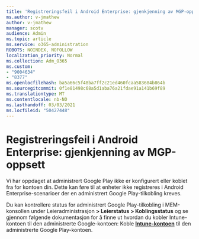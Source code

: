 ```yaml
---
title: 'Registreringsfeil i Android Enterprise: gjenkjenning av MGP-oppsett'
ms.author: v-jmathew
author: v-jmathew
manager: scotv
audience: Admin
ms.topic: article
ms.service: o365-administration
ROBOTS: NOINDEX, NOFOLLOW
localization_priority: Normal
ms.collection: Adm_O365
ms.custom:
- "9004634"
- "8377"
ms.openlocfilehash: ba5a66c5f48ba7ff2c21ed460fcaa583684b864b
ms.sourcegitcommit: 0f1e81498c68a5d1aba76a21fdae91a141b69f89
ms.translationtype: MT
ms.contentlocale: nb-NO
ms.lasthandoff: 03/03/2021
ms.locfileid: "50427448"
---
```

# <a name="android-enterprise-enrollment-error-mgp-set-up-detection"></a>Registreringsfeil i Android Enterprise: gjenkjenning av MGP-oppsett

Vi har oppdaget at administrert Google Play ikke er konfigurert eller koblet fra for kontoen din. Dette kan føre til at enheter ikke registreres i Android Enterprise-scenarioer der en administrert Google Play-tilkobling kreves.

Du kan kontrollere status for administrert Google Play-tilkobling i MEM-konsollen under Leieradministrasjon **> Leierstatus > Koblingsstatus** og se gjennom følgende dokumentasjon for å finne ut hvordan du kobler Intune-kontoen til den administrerte Google-kontoen: Koble **[Intune-kontoen](https://docs.microsoft.com/mem/intune/enrollment/connect-intune-android-enterprise)** til den administrerte Google Play-kontoen.
